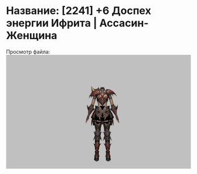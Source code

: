# Название: [2241] +6 Доспех энергии Ифрита | Ассасин-Женщина

Просмотр файла:
![p070020.png](p070020.png)